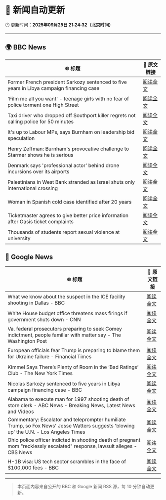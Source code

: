 # 🧠 新闻自动更新

🕒 更新时间：**2025年09月25日 21:24:32（北京时间）**

---

## 🌍 BBC News

| 🌐 标题 | 🔗 原文链接 |
|--------|-------------|
| Former French president Sarkozy sentenced to five years in Libya campaign financing case | [阅读全文](https://www.bbc.com/news/articles/cp98kepmj9lo?at_medium=RSS&at_campaign=rss) |
| 'Film me all you want' - teenage girls with no fear of police torment one High Street | [阅读全文](https://www.bbc.com/news/articles/c0q751vlxw1o?at_medium=RSS&at_campaign=rss) |
| Taxi driver who dropped off Southport killer regrets not calling police for 50 minutes | [阅读全文](https://www.bbc.com/news/articles/cpd96g46vzwo?at_medium=RSS&at_campaign=rss) |
| It's up to Labour MPs, says Burnham on leadership bid speculation | [阅读全文](https://www.bbc.com/news/articles/c7v1m873mjyo?at_medium=RSS&at_campaign=rss) |
| Henry Zeffman: Burnham's provocative challenge to Starmer shows he is serious | [阅读全文](https://www.bbc.com/news/articles/cx275r1l3xpo?at_medium=RSS&at_campaign=rss) |
| Denmark says 'professional actor' behind drone incursions over its airports | [阅读全文](https://www.bbc.com/news/articles/c7401vk4lgzo?at_medium=RSS&at_campaign=rss) |
| Palestinians in West Bank stranded as Israel shuts only international crossing | [阅读全文](https://www.bbc.com/news/articles/c9wd74r0qdvo?at_medium=RSS&at_campaign=rss) |
| Woman in Spanish cold case identified after 20 years | [阅读全文](https://www.bbc.com/news/articles/cj4yqwnl1q7o?at_medium=RSS&at_campaign=rss) |
| Ticketmaster agrees to give better price information after Oasis ticket complaints | [阅读全文](https://www.bbc.com/news/articles/cqxzqvw4lv8o?at_medium=RSS&at_campaign=rss) |
| Thousands of students report sexual violence at university | [阅读全文](https://www.bbc.com/news/articles/cq65z20pde2o?at_medium=RSS&at_campaign=rss) |

## 📰 Google News

| 🌐 标题 | 🔗 原文链接 |
|--------|-------------|
| What we know about the suspect in the ICE facility shooting in Dallas - BBC | [阅读全文](https://news.google.com/rss/articles/CBMiVEFVX3lxTE5adnBxQmFqcmlBazdDeXBzMFkwR3U0MTViMWRDaFpScVVvSGxHcDE5cTlOQ0pET25rQWFkNnJ4VWxKMmtQcWlMMDBVZ0RnakpGbnQ2Vg?oc=5) |
| White House budget office threatens mass firings if government shuts down - CNN | [阅读全文](https://news.google.com/rss/articles/CBMijgFBVV95cUxORno1d2pVanBMYTRIQllBdXVlanFYU3FQT3ZrdnVoeU02LUI1SUl5ZUNNNUVGYTNoU0ZXNThYUnBCTC1zdlNaWTFMZlpKLWtxdkZ4REZCTF9iek9RUDdEM0lXVFVyRWM4RXlwOTNOZTFJai1qM1RuelpSdldGcEJIM2lYMlVRWG41a1BEMHZn?oc=5) |
| Va. federal prosecutors preparing to seek Comey indictment, people familiar with matter say - The Washington Post | [阅读全文](https://news.google.com/rss/articles/CBMiowFBVV95cUxOZ2NHbmVmQ2w1TlJ3Z2F6ZTlkRURjajVxUUNObWlsbVdKVGRNLXpnOXVfbE9RRzZHR3drUFdpc3ctVDkzQ0s4SUZXMFFBbDJfS3hMTWxtNEM1b3VjWURBdUlhNjFnZWRIU2dFMUQ3SmVfZVVKMy16dmprN3J0OTFBUTlGSFFyZW9lMUUyOVg0dks3RTV2TERMYkpNa3NwWk9rSFZB?oc=5) |
| European officials fear Trump is preparing to blame them for Ukraine failure - Financial Times | [阅读全文](https://news.google.com/rss/articles/CBMicEFVX3lxTE9nc1pyV25qbEo0ZFRoNEVmUFBrVkR1ODVkYTV3bEF5RDlaQUwtYUgySDVhY1Z2REl2VXhhT2lpRFczSHMxRVFhLW1nNGgyVW9tVGFwcTBLNkNwM0RpYUFyVVNPeE9HOUxYd29GODYxd2M?oc=5) |
| Kimmel Says There’s Plenty of Room in the ‘Bad Ratings’ Club - The New York Times | [阅读全文](https://news.google.com/rss/articles/CBMijgFBVV95cUxNOVYxSC15Y1BOU2NTT1lLZDlrblNJSll0SVBRQ0FObklDaXJxd0kxbWlXRHl4T3gyeGJSc3JQMUY3TFRpa0p3WUJ0NmRldzlZamw2ZDkwYUJNSkROLVNBTGgtUFNCc2tjal9FS0RUZU5STUNWVDdvV25uTGt6aHJHVS13UEJsQWYtUEo4OUJn?oc=5) |
| Nicolas Sarkozy sentenced to five years in Libya campaign financing case - BBC | [阅读全文](https://news.google.com/rss/articles/CBMiWkFVX3lxTE51dnVKTjlrX0V1RGpXQkRCQ0QzUVJMMjh1eFAweFJCYnltUngwV2RReTJjVlFFZHlyTmVBU0FlSGg2bURubFhqT1pLSjdESllSMDQyQ1hNNVY1d9IBX0FVX3lxTE1OdXhudWFHTTRWMVUwLUhESWRMZmszZTY0UXFCWnU4elRjZk9iYUEwTF9DTmZnMFBMWlFjaHlPbUxNWmlvODFTVVdRaTRocUlzTWVLcTJwSVBDb1NHazJF?oc=5) |
| Alabama to execute man for 1997 shooting death of store clerk - ABC News - Breaking News, Latest News and Videos | [阅读全文](https://news.google.com/rss/articles/CBMingFBVV95cUxNX1M4VXNCTmIycnAzcXJkeFRuVVJXVktQdHdDaFh5SmcyY3lCTGpjazhDOFl4cERPQlRzN1RCY0FZQXZQS1pxVGFrMWVidDlZWmdBbjV4c1ZCSEE1V2dyRGFUZndFQWZDNEppMjUxZE5tVVBrSVdpc2N3SzhVcjVPMkU5WVJfaWxqUThvUDYwakZHRDBWOFZsT3FMZFF5QdIBowFBVV95cUxOOEFEOXFLU2hOTlhhdlNKanMxbjNnc2VhUnVwTllkUTlqR3NjamhpR1RLN0s3Xy13SHIzZTE2dmtDU2w1ZG1oU2JZRHM3WGU3VEpLRFdtb2FKY3hhak5TdVRwX2cxSlRpcUo5d09tWWE2M1NKb0N0V3BLalhjdXFsMGJTRjZnWVlvMVJ4WlNzLVp0V3RVaVFJcTZfdHFjMjdVVFhN?oc=5) |
| Commentary: Escalator and teleprompter humiliate Trump, so Fox News' Jesse Watters suggests 'blowing up' the U.N. - Los Angeles Times | [阅读全文](https://news.google.com/rss/articles/CBMinAFBVV95cUxQX0FSam1vTWFvM0o2Vk9rZDFhMXFMeEo1bTR0RWtVeGhLUDdVemV1bzNHMFNNbXMwa1c5YVVvTEh1WHJ3blM0T3NKUUljOFJ5MlpDejhoTnctWnRROWNnZlZ1bVRrdThQMFpLZ2dkNVFZUUotT2xVc2ZCRDREcC1Cd1BldlFJVDFVT0V6NDg2T1E3blFVZXdSREE3Y3k?oc=5) |
| Ohio police officer indicted in shooting death of pregnant mom "recklessly escalated" response, lawsuit alleges - CBS News | [阅读全文](https://news.google.com/rss/articles/CBMiiwFBVV95cUxNemFScjFCYU5XMWVDWldxbzdqckZJX21icE9Bd0ZqckpxazFLNWVuVmRBVEE1S083dnViS1NJTGFqM3NMdTdmZmlMRlhpdVFpR0pxRGQ1cUx1NFZsU0tNNEstZ3F2OVpFUGpybW1jVVY3TzVrQVA2R1RlQzZoSFp4YXhiR25wUU4wVVFF0gGQAUFVX3lxTE1TTEpCWm5vdGM4ZTluUjMzdUE0ZXF3UTRvXzVEZC01Y05IRGlMOTVhM1VlWWNGRzV1LVkzVllEMGlVN09xblB3S1E3YVpSMlB6LWN5Zl9tdmlpclhUcmY4WG1GQkp2OGNybVVYZ3hqeTJmM1pUNW9iUkt3MG1ROWxaa25XRm5RbXMxZlRremRUcQ?oc=5) |
| H-1B visa: US tech sector scrambles in the face of $100,000 fees - BBC | [阅读全文](https://news.google.com/rss/articles/CBMiWkFVX3lxTE1FZjdrTGJ3cGZTcDQ5SWVrYmYxNHJHODgxYnp3Qzl3Tkg1WTF4ZDFrNUpGZFdULXJFLVpPelg3RThnS0loT2RQY1VycWJUZ2JfTUlOVWNLZWFUZ9IBX0FVX3lxTE14T0MxMm9yYW91QXZlNnFCcE5lMm9ocjlyRXJkQmxETU9DZjFfWXEyX0VrdUdQMGRKQmxFVjBBdXRoXzRlTjgxc3ZYOGdSbzJfZTdrNTJ2U2ZyMTRCbzFN?oc=5) |

---
> 本页面内容来自公开的 BBC 和 Google 新闻 RSS 源，每 10 分钟自动更新。